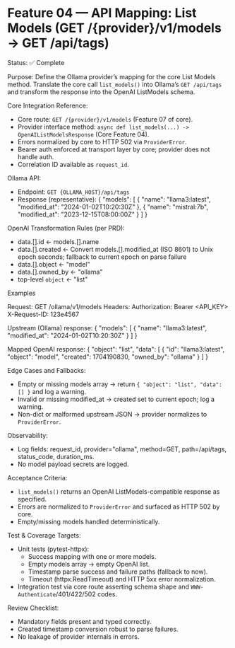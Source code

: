# Feature 04 — API Mapping: List Models (GET /{provider}/v1/models → GET /api/tags)

Status: ✅ Complete

Purpose:
Define the Ollama provider’s mapping for the core List Models method. Translate the core call `list_models()` into Ollama’s `GET /api/tags` and transform the response into the OpenAI ListModels schema.

Core Integration Reference:
- Core route: `GET /{provider}/v1/models` (Feature 07 of core).
- Provider interface method: `async def list_models(...) -> OpenAIListModelsResponse` (Core Feature 04).
- Errors normalized by core to HTTP 502 via `ProviderError`.
- Bearer auth enforced at transport layer by core; provider does not handle auth.
- Correlation ID available as `request_id`.

Ollama API:
- Endpoint: `GET {OLLAMA_HOST}/api/tags`
- Response (representative):
  {
    "models": [
      { "name": "llama3:latest", "modified_at": "2024-01-02T10:20:30Z" },
      { "name": "mistral:7b", "modified_at": "2023-12-15T08:00:00Z" }
    ]
  }

OpenAI Transformation Rules (per PRD):
- data.[].id ← models.[].name
- data.[].created ← Convert models.[].modified_at (ISO 8601) to Unix epoch seconds; fallback to current epoch on parse failure
- data.[].object ← "model"
- data.[].owned_by ← "ollama"
- top-level `object` ← "list"

Examples

Request:
GET /ollama/v1/models
Headers:
  Authorization: Bearer <API_KEY>
  X-Request-ID: 123e4567

Upstream (Ollama) response:
{
  "models": [
    { "name": "llama3:latest", "modified_at": "2024-01-02T10:20:30Z" }
  ]
}

Mapped OpenAI response:
{
  "object": "list",
  "data": [
    {
      "id": "llama3:latest",
      "object": "model",
      "created": 1704190830,
      "owned_by": "ollama"
    }
  ]
}

Edge Cases and Fallbacks:
- Empty or missing models array → return `{ "object": "list", "data": [] }` and log a warning.
- Invalid or missing modified_at → created set to current epoch; log a warning.
- Non-dict or malformed upstream JSON → provider normalizes to `ProviderError`.

Observability:
- Log fields: request_id, provider="ollama", method=GET, path=/api/tags, status_code, duration_ms.
- No model payload secrets are logged.

Acceptance Criteria:
- `list_models()` returns an OpenAI ListModels-compatible response as specified.
- Errors are normalized to `ProviderError` and surfaced as HTTP 502 by core.
- Empty/missing models handled deterministically.

Test & Coverage Targets:
- Unit tests (pytest-httpx):
  - Success mapping with one or more models.
  - Empty models array → empty OpenAI list.
  - Timestamp parse success and failure paths (fallback to now).
  - Timeout (httpx.ReadTimeout) and HTTP 5xx error normalization.
- Integration test via core route asserting schema shape and `WWW-Authenticate`/401/422/502 codes.

Review Checklist:
- Mandatory fields present and typed correctly.
- Created timestamp conversion robust to parse failures.
- No leakage of provider internals in errors.
